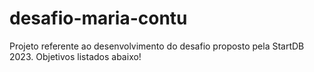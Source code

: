 # desafio-maria-contu
Projeto referente ao desenvolvimento do desafio proposto pela StartDB 2023. Objetivos listados abaixo!
